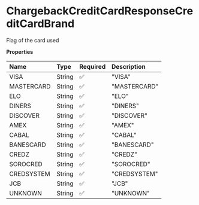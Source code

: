 # ChargebackCreditCardResponseCreditCardBrand

Flag of the card used

**Properties**

| Name       | Type   | Required | Description  |
| :--------- | :----- | :------- | :----------- |
| VISA       | String | ✅       | "VISA"       |
| MASTERCARD | String | ✅       | "MASTERCARD" |
| ELO        | String | ✅       | "ELO"        |
| DINERS     | String | ✅       | "DINERS"     |
| DISCOVER   | String | ✅       | "DISCOVER"   |
| AMEX       | String | ✅       | "AMEX"       |
| CABAL      | String | ✅       | "CABAL"      |
| BANESCARD  | String | ✅       | "BANESCARD"  |
| CREDZ      | String | ✅       | "CREDZ"      |
| SOROCRED   | String | ✅       | "SOROCRED"   |
| CREDSYSTEM | String | ✅       | "CREDSYSTEM" |
| JCB        | String | ✅       | "JCB"        |
| UNKNOWN    | String | ✅       | "UNKNOWN"    |

<!-- This file was generated by liblab | https://liblab.com/ -->
